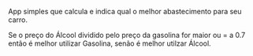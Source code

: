 App simples que calcula e indica qual o melhor abastecimento para seu carro.

Se o preço do Álcool dividido pelo preço da gasolina 
for maior ou = a 0.7 então é melhor utilizar Gasolina,
senão é melhor utilzar Álcool.

